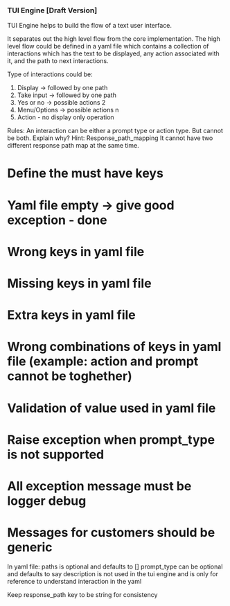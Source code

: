 ### TUI Engine [Draft Version]

TUI Engine helps to build the flow of a text user interface.

It separates out the high level flow from the core implementation. The high level flow could be defined in a yaml file which contains a collection of interactions which has the text to be displayed, any action associated with it, and the path to next interactions. 

Type of interactions could be:
1. Display -> followed by one path
2. Take input -> followed by one path
3. Yes or no -> possible actions 2
4. Menu/Options -> possible actions n
5. Action - no display only operation


Rules:
An interaction can be either a prompt type or action type. But cannot be both. Explain why? Hint: Response_path_mapping
It cannot have two different response path map at the same time.

# Define the must have keys
# Yaml file empty -> give good exception - done
# Wrong keys in yaml file
# Missing keys in yaml file
# Extra keys in yaml file
# Wrong combinations of keys in yaml file (example: action and prompt cannot be toghether)
# Validation of value used in yaml file
# Raise exception when prompt_type is not supported
# All exception message must be logger debug
# Messages for customers should be generic

In yaml file:
paths is optional and defaults to []
prompt_type can be optional and defaults to say
description is not used in the tui engine and is only for reference to understand interaction in the yaml

Keep response_path key to be string for consistency